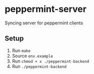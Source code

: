 # peppermint-server
Syncing server for peppermint clients

## Setup

1. Run `make`
2. Source `env.example`
3. Run `chmod + x ./peppermint-backend`
4. Run `./peppermint-backend`